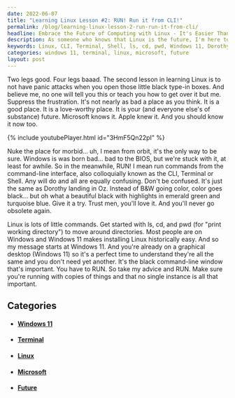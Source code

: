 ```yaml
---
date: 2022-06-07
title: "Learning Linux Lesson #2: RUN! Run it from CLI!"
permalink: /blog/learning-linux-lesson-2-run-run-it-from-cli/
headline: Embrace the Future of Computing with Linux - It's Easier Than Ever!
description: As someone who knows that Linux is the future, I'm here to tell you that learning it doesn't have to be intimidating. With the help of commands like ls, cd, and pwd, you can easily navigate the command-line interface. And with Windows 11, it's easier than ever to install Linux. So take my advice and join the future of computing!
keywords: Linux, CLI, Terminal, Shell, ls, cd, pwd, Windows 11, Dorothy, Oz, Install, Future, Computing, Intimidating, Microsoft, Apple
categories: windows 11, terminal, linux, microsoft, future
layout: post
---
```


Two legs good. Four legs baaad. The second lesson in learning Linux is to not
have panic attacks when you open those little black type-in boxes. And believe
me, no one will tell you this or teach you how to get over it but me. Suppress
the frustration. It's not nearly as bad a place as you think. It is a good
place. It is a love-worthy place. It is your (and everyone else's of substance)
future. Microsoft knows it. Apple knew it. And you should know it now too.

{% include youtubePlayer.html id="3HmF5Qn22pI" %}

Nuke the place for morbid... uh, I mean from orbit, it's the only way to be
sure. Windows is was born bad... bad to the BIOS, but we're stuck with it, at
least for awhile. So in the meanwhile, RUN! I mean run commands from the
command-line interface, also colloquially known as the CLI, Terminal or Shell.
Any will do and all are equally confusing. Don't be confused. It's just the
same as Dorothy landing in Oz. Instead of B&W going color, color goes black...
but oh what a beautiful black with highlights in emerald green and turquoise
blue. Give it a try. Trust men, you'll love it. And you'll never go obsolete
again.

Linux is lots of little commands. Get started with ls, cd, and pwd (for "print
working directory") to move around directories. Most people are on Windows and
Windows 11 makes installing Linux historically easy. And so my message starts
at Windows 11. And you're already on a graphical desktop (Windows 11) so it's a
perfect time to understand they're all the same and you don't need yet another.
It's the black command-line window that's important. You have to RUN. So take
my advice and RUN. Make sure you're running with copies of things and that no
single instance is all that important.


## Categories

<ul>
<li><h4><a href='/windows-11/'>Windows 11</a></h4></li>
<li><h4><a href='/terminal/'>Terminal</a></h4></li>
<li><h4><a href='/linux/'>Linux</a></h4></li>
<li><h4><a href='/microsoft/'>Microsoft</a></h4></li>
<li><h4><a href='/future/'>Future</a></h4></li></ul>